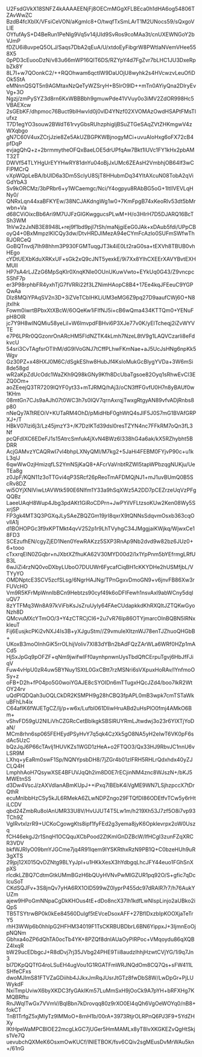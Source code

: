 U2FsdGVkX18SNFZ4kAAAAEENjFj8OECmMGgXFLBEca0h1dHA6og54806TZAvWwZC
BzdB4fcXblX/VFsiCeVON/aKgmIc8+O/twqfTxSmLArT1M2UNocs59/sQxgoVLIE
OYfufAyS+D4BeRun1PeNlg9Vq5v14jUId9SvRos9coMAa3t/cnUXEWNGoY2bVJmP
fDZU6i8uvpeQ5OLJ/Saqs7DbA2qEuA/U/xtdoEyFibgrW8PWtIaNVemVHee558X5
0pPD3cEuooDzN/v83u66mWP16QIT6DS/RZYpY4d7FgZvr7bLHC1JU3DxeRpbZk8Y
8L7I+w7QOonkC2/++RQOhwam6qctIW9DaUOjU8wyhk2s4HVcwzvLeuOfiDOk5StA
eMNnnQSQT5n9AGMtaxNzQeTyWZSryH+B5lrO9lD++mTn0AYiyQna2DlryEvVg+3O
Ngzj/zmPySYZ3d8rn6KxWBBBbh9gmuwPde41VVuy0o3iMV2ZdOR998Hc5VBAEXcw
2sGEbKF/dhpmoc76Buct9blHwvld0j0vlD4YNzf02XVOMAzOwdHSAPtFMsTlufxz
T7D1egYO3souw2BWdT61rvyGbsRUhzphigljBSuZTGeSAqZVtZHKmgwV4zWXqbgo
gN7C60V4uxZCrjJzie8Ze5AkUZBGPKWBjnogyMCi+uvuAloHxg6oFX72cB4pfDqP
evjagQhQ+z+2brmmytheOFQxBaeLOE5drUPfqAw7Bkt1lUVc1FY1kHx2pbAMT32T
DWVf54TLYHgUrEYYHwRY81dnYu04oBjJxUMc6ZEAsH2VmbhjOB64lf3wCFlPMCrQ
vXpWQpLeBA/bUID6a3Dm5SclyU8SjT8HHubmDq34YItAXcuN08TobA2qViGdYbA3
Sv9kORCMz/3bPRbr6+y1WCaemgc/Nci/Y4ogpyu8RAbBG5oG+1ltllVEVLqHNy0/
QNRxLqn44xaBFKYEw/38NCJAKdngWg1w0+7KmFpgB74xKeoRlv53dt5bMrwbn+Va
d68CViOixcBb6Ari9M7UJFzGlGKwggucsPLwM+H/o3HIrH7D5DJARQ16BcTSh3WM
1hVw2zJxNB3E8948L+rej9f1bd9pjI7tSh/maNjgiEeG0JAk+xDAub5fdi/UPpCB
oyQ4+0BxMmpzIKICQy3dw/DtvHRDJIMezA94eCYmFcAzlo0SUFmSWfwThRJORCeQ
GoBQTnvdj7Ih98hhm3P930FGMTuqgJT3k4iE0Lt2raG0sa+tEXVh8TBUB0vhHEgo
cYDtUEXbKduXRKxUF+sGk2xQ9cJNT5yexkE/9i7Xx8YlhCXEErXAVYBvtEXHMUII
HP7sA4rLJZzG6MpSqKIr0XnqKNle0OUnUKuwVwto+EYkUq0G43/Z9vncpcSShF7p
er3P98rphbFR4yxhTjG7fVRRi22f3LZNimHAopC8B4+17Ee4kqJFEeuC9YGPQwAa
Dlz8MQiYPAqSV2n3D+3iZVeTCbIHKLiUM3eMG6Z9pq27D9aaufCWj6O+N8jtxIhk
Fowm0iwrtBPbxXtXBcW/6OQeKw1iFIfNJ5i+cB6wQma434KTTQm0+YENuFpH8OlR
jc7Y9H8wlNQMiu58yeLil+W6lmvpdFBHvi6P3XJe77v0K/yEITcheqj2iZvWYVTE
e7P6LPRr0QGzonrOnARcHM5FIdNZTK4kLmh7NzeL8tV9g1LAQVCzarli8eFdkvcU
54sri3CvTAgfsrOTIhM/dG9IVoGNJ7tCffPLhwFKmNae+aJ5UcJsHNg6npKk5Wgv
Gz30PZ+x48HXJ0M6C/dSgkEShw8HubJf4KsIoMukGcBlygYVDa+3W6mSi8de58gd
wR2aKpZdUcOdc1WaZKh9Q98kGNy9Kfh8DcUbaTgsoe82Oyq1sRhwEvCI3EZQ0Om+
aoZEeejQ3TR7209IQYF0yt33+mTJRMQ/hAj3/oCN3ffFGvfU0H7n8yBAUf0w1KHm
08mtGn7CJs9aAJh07t0WC3h7s0IQV7qrnAxrqjTwxgRtgyAN89vfvADjRnbs8p80
nNeQy7ATtREOiV+KUTaRM4OhD/pMidHbF0ghWtQ4sJlF5J0S7mG1BVAfGRPXJ+/T
HBkV07Izi6j3/Lz45jmzY3+/K7DzIKTd39dsl0resTZYN4nc7FFkRM7oQn3fL3Nf
pcQFdIXC6EDeFJ1s15AtrcSmfuk4jXvN4BWz6I338hG4a6ak/kX5RZhybht5BDRR
AcjGAMvzYCAQRwI7vl4bhpLXNyQMl/M7kg2+5JaHi4FEBM0FYjvP90c+u1kL3qlJ
6qwWwOzjHmizqfLS2YmNSjKaQ8+AFcrVaVnbtRZWI5tapWPbzqgNUKju/UeTEa8g
z0JpF/KQN11z3oTTGvi4qP3SRcf26pReoTmAFDMQjNJ1+mJ1uvBUmQ0B5ScRv8DZ
wi5OYjXNIViwLtAVWtk590E6NIfm1Y33a9hSqXWz5A2DD7pCEZrzeUqVzPFgQQBz
LaeeUAqH8Wup4Jbg3pdAKt1GiRoCDPrn+JwPYilVFLtzsoKUw2Ken08Wy5SxrjSP
FP3gk4MT3Q3PGXqJLySAeZBQZGm19jrI8qxrX9tQNNsSdqvmOsxb363cqOvllA1j
d1BOHOPGc3f9xKPTMkt4qvV252p1r9LhTVyhgC34JMggjaiKWjkq/WjwxCe18FD3
SCEzufhEN/cgyZjED1Nen0YewRAKzz5SXP3RnAp9Nb2dvd9w82bz6JUz0+6+tooo
cTxxrqEIN0ZGqbr+nJXbtXZfhuKA62V30MYD00d2i1x1YpPnm5bYEfrmgLRfUB3L
6wJiZi4rzNQ0voDXbyLUboO7DUUWr6FycafCiqBH1cKKYDHe2hUSMfjbL/VTYyYO
OMDNptcE3SCV5zcfSLsg/6NgrHAJNg/TPnGgxvDmoGN9+v6jnvFB86Xw3rFUVcHO
Vm9R5KFrMpWnnIbBCn9Hebtzs90cyf49k6oDFlFewh1nsvAxl9abWCny5dqIuQV7
8zYTFMq3Wn8A97kViFbKsJsZruUyIy64FAeCUdapkkdKhRXQltJZTQKwGyoNzh8D
QMcvuMXcYTmOO/3+Y4zCTRCjCI6+2u7vR76lp86OTYjmarcOInBQBN5lRNxkleuT
Fij6EusjkcPKi2vNXJ4Is3B+yXJguStm//Z9vmuIeXItznWJ78enTJZhuoQHGbB+
UKoxB3moOInhGiK5rrOLhijVoliv7XI83dYBn2bAdFQzZArWLa6WRf0HZp1mACd5
HjSxJpGq9pOFZF+qNm9jwifwlFf0aynhpnwnUysTbdQftCErpuTgvj6HbJfFJiqV
Fuw4vHpU0zR4uw5BYNuy1SXtL0GxCBtt7rzMSNri6sVXpuxHoRAv/lYnfmoOSy+z
oFB+D2h+fP04po5G0woiYGAJE8cSYOIDn6mTTugxHQcJZd4/boo7lkR2WtOY24rv
uQdPlQDQah3uOQLCkDR2KSMPH9g28hCBQ3fpAPL0mB3wpk7cmTSTaWkuBFhLh4ix
C64afIK6fWJETgCZ/Ij/p+w6x/Lufbl061DliwHruABd2uHsPlO0fmj4AMkO6Bm+
vShvFD59gU2NlLiVhCZGRcCetBbIkgkSBSlRUYRmLJtwdwj3o23r6YIXTjYoDaN/
MCm8rhn6sp065FEHEydPSyHvY7q5qk4CzXk5gO8NA5yH2eIwT6VK0pF6sdAc5UzC
bQzJqJ6P66cTAvlj1HUVKZs1WGD1zHeA+o2FTQO3/Qx33HJ9RbvJC1nnU6vLSR9M
LXhq+yEaRm0swF1Sp/NQNYpsbDH8/7jZGr4b01zIFRH5RHLrQdxhdx40yZJCLQ4H
LmphhAoH7QsywXSE4BFUVJqQh2im8D0E7rECjinNM4znc8WJszN+/bKJ5MWEtnSS
d3Dw4VscJ/zAXVdlanABmKUpJ++iPxq7lBEbK4iVgME9WN7LSjhzpccX7tDrQthR
ecuMnIbbHzCSy5kJL6RMekA6ZLwNDPZngo29FTQfDI86ODEtfvTCw5y6rHtiLCDV
qbd24ZmbRu8olAnUMR33U8V/HvUJUT4T5Lw1m/h219Xh53J7zf5O8i7vp93TCh9Z
VgIRvtxIzrR9+UCKoCgowgKts8ipf1fyFEd2g3yema8jyK6Opklevrpx2oW0Uszq
fCH46ekgJ2r1SnqH1OCQquXCbPood2ZtKmlGnDZBcW/lfHCgI3zunFZqXRCR3VDV
bkfWJRIyO09bmYJGCme7jq4R91lqem9IYSKRthxRzN9PB1Q+C0bzeHUh9uR3gXTS
29jpj12X015QvDZNtg9BLYyJpI+u1HKkXesX3hYdbgqLhcJFY44euo1FGhSnXpXS
rIcdkLZBQ7CdtmGtkUMmBGzH6bQUyHVNvPwMlGZUR1pq92O/S+gfic7qDcIcuSoT
CKdSQJFv+3S8jnQv7yHA6RX1OID599wZ0lyprP455dc97dRAlR7r7/h76AukYUZm
ajew9HPoGmNNpaCgDkKHOus4tE+dDo8ncX37lh1kdfLwNIspLinjo2aUBko2iQpS
TB5TSYtrwBP0k0kEe84560Dulgf5tEVceDsoxAFF+27BfIDxzbIpKOOXjaTeTrY5
rhH3WWp6b0hhIpG2HFHM34019F1TsCKRBUBDbrL6BN6YippxJ+3IjmnEoOjpNQNm
Gbhxa4oZP6dQhTA0ocTb4YK+8PZQf8dnIAUaOyPlRPoc+VMqoydu86qXQBZ4lxqR
bW29ucEDbgcJ+R8dDvj7rj35JVbg24PHE9Tii8audzlhhjHzwtCVjYG/1i9q7Jn3
bI7DKpQQTfG4roLSuEH4ugVou1G1RGATFmWRJNQdOm8CQ7Qs+sFW411LSHfeCFxs
dwoMJImS81FTVZaGDiihb4JJkxJmRqJUsrJtGTz8fwDbS8W/LwDpGr+PjLUWykdF
NxiTmpUviwX6byXKDC3fyGAkIKm57LuMmSxH9jOoCk9A7pYH+bRFXHg7KMQBRftu
RnJWqlTwGx7VVmV/BqlBbn7kDrovqq80z9rXO0El4qQh6VgOeWOYq0/nB8+fokCT
TnB1TrfgZ5xjMlyTz9lMMoO+8rnH1b/00rA+3973RtjrOLRPnQ6PJ3F9+5YdZHXy
lKtHpeWaMPCBlOE22mcgLkGC7jUGer5HmMAMLx8yT8IvXKGKEZvQgHtSkjs1Ve7Q
uevubchQXMeK6OsxmOwKUCf/lNlETBOK/fsv6CQiv2sgMEusDvMrWAu5kn+/61nG

